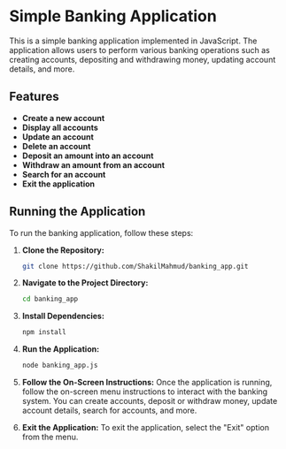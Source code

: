 # Simple Banking Application

This is a simple banking application implemented in JavaScript. The application allows users to perform various banking operations such as creating accounts, depositing and withdrawing money, updating account details, and more.

## Features

- **Create a new account**
- **Display all accounts**
- **Update an account**
- **Delete an account**
- **Deposit an amount into an account**
- **Withdraw an amount from an account**
- **Search for an account**
- **Exit the application**

## Running the Application

To run the banking application, follow these steps:

1. **Clone the Repository:**
   ```sh
   git clone https://github.com/ShakilMahmud/banking_app.git
2. **Navigate to the Project Directory:**
   ```sh
   cd banking_app

2. **Install Dependencies:**
   ```sh
   npm install

4. **Run the Application:**
   ```sh
   node banking_app.js

5. **Follow the On-Screen Instructions:**
Once the application is running, follow the on-screen menu instructions to interact with the banking system. You can create accounts, deposit or withdraw money, update account details, search for accounts, and more.

6. **Exit the Application:**
To exit the application, select the "Exit" option from the menu.
